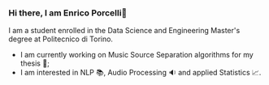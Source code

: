 ### Hi there, I am Enrico Porcelli👋

<!--
**enricoporcelli/enricoporcelli** is a ✨ _special_ ✨ repository because its `README.md` (this file) appears on your GitHub profile.

Here are some ideas to get you started:

- 🔭 I’m currently working on ...
- 🌱 I’m currently learning ...
- 👯 I’m looking to collaborate on ...
- 🤔 I’m looking for help with ...
- 💬 Ask me about ...
- 📫 How to reach me: ...
- 😄 Pronouns: ...
- ⚡ Fun fact: ...
-->

I am a student enrolled in the Data Science and Engineering Master's degree at Politecnico di Torino.
- I am currently working on Music Source Separation algorithms for my thesis :musical_note:;
- I am interested in NLP :books:, Audio Processing :sound: and applied Statistics :chart_with_upwards_trend:.
